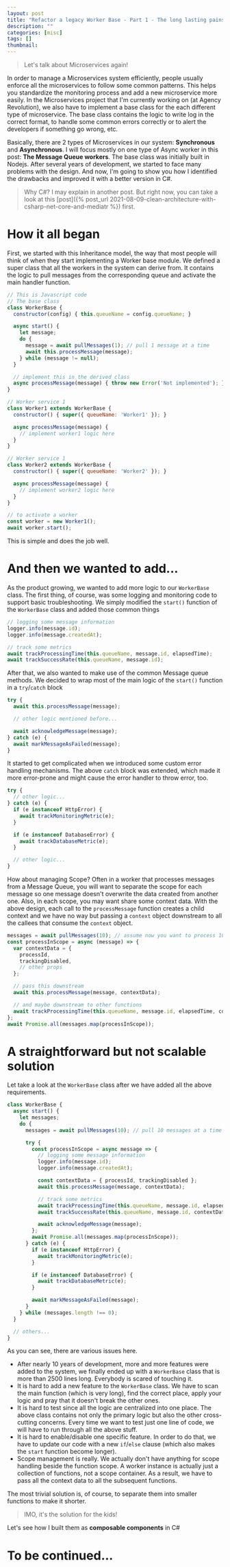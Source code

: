 ```yaml
---
layout: post
title: "Refactor a legacy Worker Base - Part 1 - The long lasting pains"
description: ""
categories: [misc]
tags: []
thumbnail:
---
```


> Let's talk about Microservices again!

In order to manage a Microservices system efficiently, people usually enforce all the
microservices to
follow some common patterns. This helps you standardize the monitoring process and add a new
microservice more easily. In the Microservices project that I'm currently working on (at Agency
Revolution), we also have to
implement a base class for the each different type of microservice. The base
class contains the logic to write log in the correct format, to handle some common errors
correctly or to alert the developers if something go wrong, etc.

Basically, there are 2 types of Microservices in
our system: **Synchronous** and **Asynchronous**. I will focus mostly on one type of Async worker in
this post: **The Message Queue workers**.
The base class was initially built in Nodejs. After several years of development, we started to face
many problems with the design. And now, I'm going to show you how I identified the drawbacks and
improved it with a better version in C#.

> Why C#? I may explain in another post. But right now, you
> can take a look at this
> [post]({% post_url 2021-08-09-clean-architecture-with-csharp-net-core-and-mediatr %})
> first.

# How it all began

First, we started with this Inheritance model, the way that most people will think of when they
start implementing a Worker base module. We defined a super class that all the workers in the system
can derive from. It
contains the logic to pull messages from the corresponding queue and
activate the main handler function.

```javascript
// This is Javascript code
// The base class
class WorkerBase {
  constructor(config) { this.queueName = config.queueName; }

  async start() {
    let message;
    do {
      message = await pullMessages(1); // pull 1 message at a time
      await this.processMessage(message);
    } while (message != null);
  }

  // implement this in the derived class
  async processMessage(message) { throw new Error('Not implemented'); }
}

// Worker service 1
class Worker1 extends WorkerBase {
  constructor() { super({ queueName: 'Worker1' }); }

  async processMessage(message) {
    // implement worker1 logic here
  }
}

// Worker service 1
class Worker2 extends WorkerBase {
  constructor() { super({ queueName: 'Worker2' }); }

  async processMessage(message) {
    // implement worker2 logic here
  }
}

// to activate a worker
const worker = new Worker1();
await worker.start();
```

<!-- more -->

This is simple and does the job well.

# And then we wanted to add...

As the product growing, we wanted to add more logic to our `WorkerBase`
class. The first thing, of course, was some logging and monitoring code to support basic
troubleshooting. We simply modified the `start()` function of the `WorkerBase` class and added
those common things

```javascript
// logging some message information
logger.info(message.id);
logger.info(message.createdAt);

// track some metrics
await trackProcessingTime(this.queueName, message.id, elapsedTime);
await trackSuccessRate(this.queueName, message.id);
```

After that, we also wanted to make use of the common Message queue methods. We decided to
wrap most of the main logic of the `start()` function in a `try`/`catch` block

```javascript
try {
  await this.processMessage(message);

  // other logic mentioned before...

  await acknowledgeMessage(message);
} catch (e) {
  await markMessageAsFailed(message);
}
```

It started to get complicated when we introduced some custom error handling mechanisms.
The above `catch` block was extended, which made it more error-prone and might cause the error
handler to throw error, too.

```javascript
try {
  // other logic...
} catch (e) {
  if (e instanceof HttpError) {
    await trackMonitoringMetric(e);
  }

  if (e instanceof DatabaseError) {
    await trackDatabaseMetric(e);
  }

  // other logic...
}
```

How about managing Scope? Often in a worker that processes messages from a Message Queue, you
will want to separate the scope for each message so one message doesn't overwrite the data created
from another one. Also, in each scope, you may want share some context data. With the above
design, each call to the `processMessage` function creates a child context and we have no way but
passing a `context` object downstream to all the callees that consume the `context` object.

```javascript
messages = await pullMessages(10); // assume now you want to process 10 messages at a time
const processInScope = async (message) => {
  var contextData = {
    processId,
    trackingDisabled,
    // other props
  };

  // pass this downstream
  await this.processMessage(message, contextData);

  // and maybe downstream to other functions
  await trackProcessingTime(this.queueName, message.id, elapsedTime, contextData);
};
await Promise.all(messages.map(processInScope));
```

# A straightforward but not scalable solution

Let take a look at the `WorkerBase` class after we have added all the above requirements.

```javascript
class WorkerBase {
  async start() {
    let messages;
    do {
      messages = await pullMessages(10); // pull 10 messages at a time

      try {
        const processInScope = async message => {
          // logging some message information
          logger.info(message.id);
          logger.info(message.createdAt);

          const contextData = { processId, trackingDisabled };
          await this.processMessage(message, contextData);

          // track some metrics
          await trackProcessingTime(this.queueName, message.id, elapsedTime, contextData);
          await trackSuccessRate(this.queueName, message.id, contextData);

          await acknowledgeMessage(message);
        };
        await Promise.all(messages.map(processInScope));
      } catch (e) {
        if (e instanceof HttpError) {
          await trackMonitoringMetric(e);
        }

        if (e instanceof DatabaseError) {
          await trackDatabaseMetric(e);
        }

        await markMessageAsFailed(message);
      }
    } while (messages.length !== 0);
  }

  // others...
}
```

As you can see, there are various issues here.

- After nearly 10 years of development, more and more features were added to the system, we
  finally ended up with a `WorkerBase` class that is more than 2500 lines long. Everybody is scared
  of touching it.
- It is hard to add a new feature to the `WorkerBase` class. We have to scan the main
  function (which is very long), find the correct place, apply your logic and pray that it doesn't
  break the other ones.
- It is hard to test since all the logic are centralized into one place. The above class contains
  not only the primary logic but also the other cross-cutting concerns. Every time we want to test
  just one line of code, we will have to run through all the above stuff.
- It is hard to enable/disable one specific feature. In order to do that, we have to update our code
  with a new `if`/`else` clause (which also makes the `start` function become longer).
- Scope management is really. We actually don't have anything for scope handling beside the function
  scope. A worker instance is actually just a collection of functions, not a scope container. As a
  result, we have to pass all the context data to all the subsequent functions.

The most trivial solution is, of course, to separate them into smaller functions to make it shorter.

> IMO, it's the solution for the kids!

Let's see how I built them as **composable components** in C#

# To be continued...
